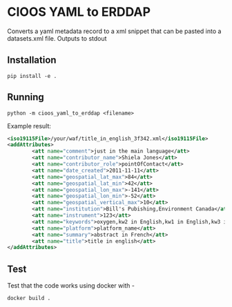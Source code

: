 # CIOOS YAML to ERDDAP

Converts a yaml metadata record to a xml snippet that can be pasted into a datasets.xml file. Outputs to stdout

## Installation

`pip install -e .`

## Running

`python -m cioos_yaml_to_erddap <filename>`

Example result:

```xml
<iso19115File>/your/waf/title_in_english_3f342.xml</iso19115File>
<addAttributes>
        <att name="comment">just in the main language</att>
        <att name="contributor_name">Shiela Jones</att>
        <att name="contributor_role">pointOfContact</att>
        <att name="date_created">2011-11-11</att>
        <att name="geospatial_lat_max">84</att>
        <att name="geospatial_lat_min">42</att>
        <att name="geospatial_lon_max">-141</att>
        <att name="geospatial_lon_min">-52</att>
        <att name="geospatial_vertical_max">10</att>
        <att name="institution">Bill's Pubishing,Environment Canada</att>
        <att name="instrument">123</att>
        <att name="keywords">oxygen,kw2 in English,kw1 in English,kw3 in English</att>
        <att name="platform">platform_name</att>
        <att name="summary">abstract in French</att>
        <att name="title">title in english</att>
</addAttributes>
```

## Test

Test that the code works using docker with -

`docker build .`
